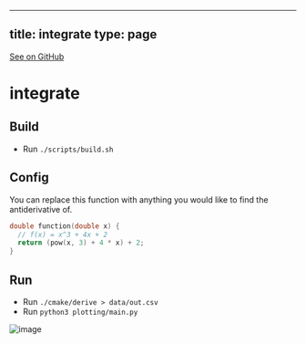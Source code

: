 
---
title: integrate
type: page
---

[See on GitHub](https://github.com/jakeroggenbuck/integrate/)

# integrate

## Build
- Run `./scripts/build.sh`

## Config
You can replace this function with anything you would like to find the antiderivative of.
```c
double function(double x) {
  // f(x) = x^3 + 4x + 2
  return (pow(x, 3) + 4 * x) + 2;
}
```

## Run
- Run `./cmake/derive > data/out.csv`
- Run `python3 plotting/main.py`

![image](data/Figure_1.png)
